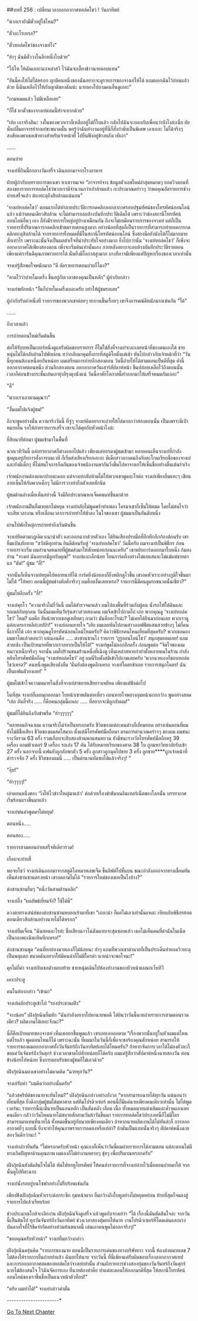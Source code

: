 ##บทที่ 256 : เปลี่ยนเวลาออกอากาศทอล์คโชว์ !
วันอาทิตย์

“พวกเรายังมีตั๋วอยู่ใช่ไหม?”

“ตั๋วอะไรเหรอ?”

“ตั๋วทอล์คโชว์ของจางเย่ไง”

“ฮ่าๆ ฉันมีตั๋ววงในอีกหนึ่งใบด้วย”

“โอ้โห ให้ฉันเถอะนะเหล่าสวี ไว้ฉันจะเลี้ยงข้าวนายตอบแทน”

“อันนี้คงให้ไม่ได้หรอก ญาติคนหนึ่งของฉันอยากจะดูรายการของจางเย่ให้ได้ แถมบอกฉันไว้ก่อนแล้วด้วย นี่ฉันเหลือไว้ให้กับญาติของฉันน่ะ นายลองไปถามคนอื่นดูเถอะ”

“ถามหมดแล้ว ไม่มีเหลือเลย”

“ก็ใช่ หาตั๋วของจางเย่ตอนนี้ท่าจะยากด้วย”

“เฮ้อ เอาจริงสินะ วงในของพวกเราก็เหลืออยู่ไม่กี่ใบแล้ว กลับไปฉันจะบอกกับเพื่อนว่ายังไงล่ะเนี่ย ยัยนั่นปลื้มอาจารย์จางเย่ซะขนาดนั้น พอรู้ว่าฉันทำงานอยู่ที่นี่ก็สั่งกำชับเป็นพิเศษ เอาเถอะ ไม่ได้จริงๆ สงสัยคงพาเธอเข้าทางสำหรับเจ้าหน้าที่ ไปยืนฟังอยู่ข้างหลังเวทีเอา”

……

ตอนบ่าย

จางเย่ที่กินมื้อกลางวันเสร็จ เดินออกมาจากโรงอาหาร

ฝ่ายผู้กำกับบทรายการของเขา หาเขาจนเจอ “อาจารย์จาง ข้อมูลตัวเลขใหม่ล่าสุดหมาดๆ ยอดวิวตอนที่สองของรายการทอล์คโชว์พวกเรามีจำนวนกว่าเก้าล้านแล้ว กะประมาณคร่าวๆ ว่าพอคุณอัดรายการช่วงบ่ายเสร็จแล้ว ต้องทะลุถึงสิบล้านแน่นอน”

‘จางเย่ทอล์คโชว์’ ตอนแรกได้ทำลายประวัติการกดคลิกออกอากาศรอบปฐมทัศน์ของโทรทัศน์ออนไลน์แล้ว แม้ว่าตอนเดียวสิบล้าน จะไม่สามารถลบล้างบันทึกประวัติเดิมได้ เพราะว่าช่องสถานีโทรทัศน์ออนไลน์อื่นๆ เอง ก็ยังมีรายการใหญ่อยู่บ้างเหมือนกัน ถึงจะไม่เหมือนรายการของจางเย่ แต่ก็เป็นรายการที่ปริมาณการกดคลิกเข้าชมรายตอนสูงมาก อย่างน้อยที่สุดก็เป็นรายการที่สามารถทำยอดการกดคลิกทะลุสิบล้านได้ จากรายการทั้งหมดที่มีในสถานีโทรทัศน์ออนไลน์ ซึ่งสองมือยังนับได้ก็ไม่มากมายสักเท่าไร เพราะฉะนั้นจึงเป็นผลสำเร็จที่น่าประทับใจอย่างมาก ยิ่งไปกว่านั้น ‘จางเย่ทอล์คโชว์’ ก็เพิ่งจะออกอากาศได้เพียงสองตอน เพิ่งจะเริ่มต้นเท่านั้นเอง ภายหลังอยากจะลบล้างบันทึกประวัติรายตอน เพียงแค่การันตีคุณภาพรายการได้ นั่นยิ่งมีโอกาสสูงมาก บางทีอาจมีเพียงแค่ปัญหาเรื่องของเวลาเท่านั้น

จางเย่รู้สึกพอใจหนักมาก “ดี อัดรายการตอนบ่ายกี่โมง?”

“คาดไว้ว่าบ่ายโมงครึ่ง ขึ้นอยู่กับเวลาของคุณเป็นหลัก” ผู้กำกับกล่าว

จางเย่พยักหน้า “งั้นก็บ่ายโมงครึ่งเถอะครับ อย่าให้ผู้ชมรอเลย”

ผู้กำกับรับคำหนึ่งที รายการของพวกเขาค่อยๆ ทะยานขึ้นเรื่อยๆ เขาจึงอารมณ์ดีหนักมากเช่นกัน “ได้”

……

ถึงเวลาแล้ว

การถ่ายตอนใหม่เริ่มต้นขึ้น

ต่อให้รับบทเป็นเบอร์หนึ่งดูแลรับผิดชอบรายการ ก็ไม่ใช่สิ่งที่จางเย่จะละเลยหน้าที่ของตนเองได้ ชายหนุ่มไม่ได้กลับบ้านไปพักผ่อน ทว่ากลับมาคุมสั่งการที่สตูดิโอตั้งแต่เช้า หันไปกล่าวกับเจ้าหน้าที่ว่า “วันนี้ทุกคนต้องเหนื่อยกันหน่อย ผมเตรียมการถ่ายอีกสองตอน วันนี้ถ่ายให้ได้สามตอนเป็นดีที่สุด ค่ำนี้ออกอากาศตอนหนึ่ง ส่วนอีกสองตอน ออกอากาศวันเสาร์สัปดาห์หน้า ขืนปล่อยเหลือไว้ถึงตอนนั้น เวลาก็ค่อนข้างกระชั้นเล่นเอายุ่งอีรุงตุงนังแน่ วันนี้อาศัยโอกาสนี้ทำออกมาให้เสร็จหมดกันเถอะ”


“ดี”

“พวกเราเอาตามคุณว่า”

“งั้นผมไปแจ้งผู้ชม!”

ถึงจะพูดอย่างนั้น ความจริงวันนี้ ที่จู่ๆ จางเย่คิดอยากจะถ่ายให้ได้มากกว่าสองตอนนั้น เป็นเพราะมีเป้าหมายอื่น รอให้ถ่ายรายการเสร็จ เขาจะได้คุยกับหัวหน้าไงล่ะ

ยี่สิบนาทีต่อมา ผู้ชมเข้ามาในพื้นที่

ฉากเวทีวันนี้ แค่บรรยากาศก็ต่างออกไปแล้ว เพียงแค่บรรดาผู้ชมเข้ามา หลายคนเห็นจางเย่ที่กำลังชุลมุนอยู่กับการสั่งการบนเวที ก็เริ่มส่งเสียงเรียกเอะอะ มีเด็กสาวบางคนถึงกับตะโกนเรียกชื่อของจางเย่ และยังมีเด็กๆ ที่ไม่สนใจการกีดกันของเจ้าพนักงานพากันวิ่งขึ้นไปหาจางเย่ให้เซ็นชื่ออย่่างตื่นเต้นร่าเริง

เจ้าพนักงานต้องแหกปากตะคอก แต่จางเย่กลับห้ามไม่ให้พวกเขาพูดอะไรต่อ จางเย่เพียงยิ้มแหะๆ เขียนลายเซ็นให้กับพวกเด็กๆ ไม่มีการวางท่าถือตัวเลยสักนิด

ผู้ชมด้านล่างเมื่อเห็นอย่างนี้ จึงมีอีกประมาณหกเจ็ดคนแห่ขึ้นมาด้วย

เจ้าพนักงานฝืนยิ้มเหยเกไม่หยุด จางเย่กลับไม่พูดพร่ำทำเพลง ใครมาเขาก็เซ็นให้หมด โดยไม่สนใจว่าจะเสียเวลางาน หรือเลื่อนเวลาการถ่ายทำให้ช้าลง ในใจของเขา ผู้ชมมาเป็นอันดับหนึ่ง

ผ่านไปพักใหญ่การถ่ายทำถึงเริ่มต้นขึ้น

จางเย่ยึดตามกฎเดิม แนะนำตัว และออกฉากด้วยตัวเอง ได้ยินเสียงปรบมือที่อึกทึกกึกก้องต้อนรับ เขายิ้มแป้นทักทาย “สวัสดีทุกท่าน ยินดีต้อนรับสู่ ‘จางเย่ทอล์คโชว์’ วันนี้ครับ ผมจางเย่เป็นพิธีกร ก่อนรายการจะเริ่ม ผมอ่านจดหมายที่ผู้ชมส่งมาให้สักหน่อยก่อนนะครับ” เขาหยิบการ์ดออกมาใบหนึ่ง ก้มลงอ่าน “จางเย่ ฉันอยากมีลูกกับคุณ!” จางเย่ผงะเล็กน้อย โยนการ์ดทิ้งอย่างไม่แยแสและไม่แม้แต่ชายตาแล “ตัด!”
ผู้ชม “อี๋!”

จากนั้นก็เห็นจางเย่หยุดไปหลายนาทีได้ การ์ดยิ่งน้อยลงก็ยิ่งพลิกดูไวขึ้น เขาอดหัวเราะอย่างภูมิใจขึ้นมาไม่ได้ “ไอ้หยา ตอนนี้ผู้ชมช่างคับคั่งจริงๆ ผมฮ็อตงั้นเลยเหรอ? รายการนี้มีคนดูมากขนาดนั้นเชียว?”

ผู้ชมโห่อีกครั้ง “อี๋!”

จางเย่คุยโว “ความจริงไม่กี่วันนี้ ผมได้สำรวจมาแล้ว ผมไปลงพื้นที่ร่วมกับผู้คน นั่งรถไฟใต้ดินและรถเมล์กับทุกคน วันนั้นผมเห็นวัยรุ่นสาวสวยสองคน ผมจึงเข้าไปถามไถ่ เอ่อ พวกคุณดู ‘จางเย่ทอล์คโชว์’ ไหม? ผลคือ สีหน้าพวกเธอดูเหยียดๆ ถามว่า มันคืออะไรน่ะ? ไม่เคยได้ยินมาก่อนเลย พวกเราดูแต่ละครเกาหลีอ่ะอปป้า!” จางเย่ถอนหายใจ “เฮ้อ ผมเลยหันไปถามสาวออฟฟิศแสนสวยข้างๆ ไม่กี่คนนี่เอาก็ได้ เอ่อ พวกคุณดูโทรทัศน์ออนไลน์ไหมครับ? คิดว่าพิธีกรคนไหนเยี่ยมที่สุดครับ? พวกเธอมองผมตาโตแล้วตอบว่า แน่นอนคือ ….. ต่งซานซานไง รายการ ‘กูรูออนไลน์โชว์’ สนุกสุดยอดเลย! แถมสวยเช้ง เป็นเป้าหมายที่พวกเราอยากเป็นให้ได้!” จางเย่พูดไม่ออกอีกครั้ง ก่อนพูดต่อ “จิตใจของผมหนาวเหน็บจริงๆ จากนั้น ผมไปร้านขนมร้านหนึ่งที่เฉิงตู เห็นเหล่าสหายกำยำตั้งหลายคนในร้าน กำลังหยิบโทรศัพท์มือถือดู ‘จางเย่ทอล์คโชว์’ อยู่ ผมนี่รีบตั้งสติเข้าไปถามเลยครับ ‘พวกนายเองก็ชอบทอล์คโชว์เหรอ?’ คนหนึ่งพูดเสียงดังลั่น ‘นั่นยังต้องพูดอีกเหรอ จางเย่โคตรขำเลย รายการสนุกโคตร! ฉันเป็นแฟนตัวยงเลย!’ ”

ผู้ชมไม่เข้าใจความหมายในสิ่งที่จางเย่สาธยายเสียยาวเหยียด เพียงแต่ฟังต่อไป

ในที่สุด จางเย่ก็เผยมุกออกมา ใบหน้าเขาพลันห่อเหี่ยว ถอนหายใจพลางกุมหน้าผากกว้าง พูดอย่างสลด “เอ้อ อันที่จริง ….. ก็คือคนกลุ่มนี้แหละ ….. ที่อยากจะมีลูกกับผม!”

ผู้ชมที่ได้ยินถึงกับขำพรืด “ฮ่าๆๆๆๆๆ”

“หลายคนอิจฉาผม ความจริงไม่จำเป็นหรอกครับ ชีวิตของแต่ละคนต่างก็เยี่ยมยอด อย่างเช่นตอนที่ผมยังไม่มีชื่อเสียง ชีวิตของผมสดใสมาก ตั้งแต่มีโทรศัพท์มือถือมา ตามการคำนวณคร่าวๆ ของผม ผมชนะรางวัลรวม 63 ครั้ง รวมเกือบจะสิบสองล้านหกแสนหยวน ยังมีชนะรางวัลโทรศัพท์มือถือหรู 39 เครื่อง คอมพิวเตอร์ 9 เครื่อง รถเก๋ง 17 คัน ได้รับหมายเรียกของศาล 38 ใบ ถูกมหาวิทยาลัยรับเข้า 27 ครั้ง นอกจากนี้ แฟนยังถูกลักพาตัว 5 ครั้ง ลูกสาวถูกฉุดไปขาย 3 ครั้ง ลูกชาย****ถูกเจ้าหน้าที่ตำรวจจับ 7 ครั้ง ชีวิตของผมนี่ ….. เป็นตำนานบัดซบได้แล้วจริงๆ! ”

“อุ๊บ!”

“ฮ่าๆๆๆๆ!”

เล่าตอนหนึ่งของ ‘วิ่งให้ไวข่าวใหญ่มาแล้ว’ ต่อด้วยเรื่องขำขันบนอินเทอร์เน็ตของโลกนั้น บรรยากาศเริ่มร้อนแรงขึ้นมาแล้ว

จางเย่พ่นคำพูดมาไม่หยุด!

ตอนหนึ่ง…..

ตอนสอง…..

รายการสามตอนถ่ายเสร็จทีเดียวรวด!

เกือบจะบ่ายสี่

พอจบโชว์ จางเย่เดินออกมาจากสตูดิโอหมายเลขเจ็ด ขึ้นลิฟต์ไปชั้นบน ขณะกำลังออกจากทางเชื่อมทันเห็นต่งซานซานตรงหน้า เขาอดถามไม่ได้ “รายการใหม่ของเธอเป็นไงบ้าง?”

ต่งซานซานยิ้มๆ “หนึ่งวันสามล้านคลิก”

จางเย่อึ้ง “ผลลัพธ์เยี่ยมจัง? ใช้ได้นี่”

ดวงตาทรงเสน่ห์ของต่งซานซานหยอกเย้ามาที่เขา “เถอะน่า ก็แค่ไม่เลวเท่านั้นแหละ เทียบกับพิธีกรฮอต ตอนเดียวสิบล้านอย่างนายไม่ได้หรอก”

จางเย่ยิ้มเจื่อน “ฉันฮอตอะไรล่ะ ชื่อเสียงฉาวโฉ่ฉันแทบจะสุดซอยแล้ว เธอไม่เห็นคนที่ด่าฉันในเน็ตเป็นกองพะเนินเทินทึกเหรอ!”

ต่งซานซานพูด “คนที่ยกย่องนายเองก็ไม่น้อยนะ ฮ่าๆ แถมที่พวกเขาด่านายก็เป็นประเด็นทำยอดวิวทะลุเป็นพลุแตก ขนาดฉันอยากให้มีคนด่าก็ไม่มีใครด่า นายน่าจะพอใจนะ!”

คุยไม่กี่คำ จางเย่กับเธอต่่างแยกย้าย ชายหนุ่มเดินไปห้องทำงานของหัวหน้าแผนกเว็บทีวี

เคาะประตู

คนในห้องกล่าว “เข้ามา”

จางเย่ผลักประตูเข้าไป “รองประธานเฝิง”

“จางน้อย” เฝิงกุ้ยฉินยิ้มทัก “ฉันกำลังอยากไปหานายพอดี ได้ยินว่าวันนี้นายถ่ายรายการสามตอนรวดเดียว? ผลิตงานได้เยอะจังนะ?”

นี่ก็คือเป้าหมายของจางเย่ เห็นเธอยกขึ้นพูดแล้ว เขาเลยเออออตาม “เรื่องพวกนั้นอยู่ในหัวผมแต่ไหนแต่ไรแล้ว พูดตอนไหนก็ได้ เพราะฉะนั้น ที่ผมมาในวันนี้ก็เพื่อจะขอร้องคุณสักหน่อย สามารถให้รายการของผมออกอากาศทั้งวันจันทร์ถึงวันอาทิตย์เลยได้ไหมครับ? ถ้าหากจัดการเวลาได้ไม่ลงตัวละก็ ขอแค่วันจันทร์ถึงวันศุกร์ ช่วงเวลาขาดไปสักหน่อยก็ได้ครับ ผมแค่รู้สึกว่าสัปดาห์หนึ่งฉายสองวัน ค่อนข้างน้อยไปหน่อย ซึ่งการตอบรับของผู้ชมก็ไม่เลวด้วย”

เฝิงกุ้ยฉินมองเขาอย่างไม่คาดคิด “ฉายทุกวัน?”

จางเย่รับคำ “ผมคิดว่าอย่างนั้นครับ”

“แล้วสคริปต์ของนายจะทันไหม?” เฝิงกุ้ยฉินกล่าวอย่างกังวล “หากสามารถฉายได้ทุกวัน แน่นอนว่าเยี่ยมที่สุด ยิ่งดึงกลุ่มผู้ชมได้มหาศาล แต่ทีมโปรดิวเซอร์ ตอนนี้ก็มีแค่นายเพียงคนเดียวเท่านั้น ไม่ได้พูดเวอร์นะ รายการนี้น่ะมีนายเป็นแกนหลัก เป็นสันหลัง เลือด เนื้อ ทั้งหมดนายแต่งเติมและค้ำจุนเองเลยคนเดียว กลัวว่าวันไหนนายไม่สบายสักสามวันห้าวันขึ้นมา รายการทอล์คโชว์ประเภทนี้ก็ไม่มีใครสามารถมาแทนที่นายได้ ทั้งหมดขึ้นอยู่กับนายเพียงคนเดียว ถ้าหากนายผลิตงานได้ไม่ทันล่ะก็ การออกอากาศถี่ๆ แบบนี้ ยิ่งจะทำให้คุณภาพรายการลดลงหรือเปล่า? ถ้ามันเป็นแบบนั้นจริงๆ สัปดาห์หนึ่งฉายสองวันดีกว่านะ! ”

จางเย่กล่าวยืนยัน “ไม่หรอกครับหัวหน้า คุณเองก็เห็นว่าวันนี้ผมถ่ายรายการได้สามตอน แต่ละตอนไม่มีทางเกิดปัญหาด้านคุณภาพ ผมเองก็ไม่ทำงานหยาบๆ ชุ่ยๆ เพื่อปริมาณหรอกครับ”

เฝิงกุ้ยฉินยังตัดสินใจไม่ได้ หันไปยกหูโทรศัพท์ ให้คนส่งรายการที่จางเย่ถ่ายไว้เมื่อตอนบ่ายมาให้ จากนั้นดูไปทีละฉาก

จางเย่นั่งรออยู่บนโซฟาอย่างไม่รีบร้อนเช่นกัน

เพียงฟังเฝิงกุ้ยฉินหัวเราะต่อกระซิก กุมหน้าผาก ยิ้มกว้างถึงใบหูอย่างไม่หยุดหย่อน ท้ายที่สุดก็จมลงสู่รายการไปแล้วเรียบร้อย

ช่วงประมาณใกล้จะเลิกงาน เฝิงกุ้ยฉินจึงดูเสร็จ แล้วพูดกับจางเย่ว่า “ได้ เรื่องนี้ฉันตัดสินใจละ จากวันนี้เป็นต้นไป ทุกวันจันทร์ถึงวันอาทิตย์ ช่วงเวลาสองทุ่มยกให้นาย งานโปรดิวเซอร์ที่โดดเด่นและแรงบันดาลใจที่ไร้ขีดจำกัดอย่างท่วมท้นขนาดนี้ เล่นเอาคนพูดไม่ออกจริงๆ!”

“ขอบคุณครับหัวหน้า” จางเย่ยิ้มกว้างกล่าว

เฝิงกุ้ยฉินครุ่นคิด “รายการของนาย ตอนนี้เป็นรายการเด่นของทางบริษัทเรา จากนี้ ห้องส่งหมายเลข 7 ไม่ต้องให้รายการอื่นถ่ายทำแล้ว ฉันยกให้นาย จากวันนี้ ที่นี่เพียงแค่รับผิดชอบเรื่องออกอากาศเทป และการออกอากาศสดของทอล์คโชว์จางเย่เท่านั้น ส่วนผังรายการช่วงสองทุ่มของวันจันทร์ถึงวันศุกร์ นายไม่ต้องสนใจ ไว้ฉันจัดการเอง ที่นายต้องทำคือ ทำแต่ละตอนให้ออกมาดีที่สุด ให้สถานีโทรทัศน์ออนไลน์ของเราขึ้นชื่อเป็นแนวหน้าตัวท็อป!”

“ครับ ผมทำได้!” จางเย่กล่าวคำมั่น




*-*-*-*-*-*-*-*-*-*-*-*-*-*-*-*-*-*-*-*-*-*-*



[Go To Next Chapter]( ./57.md)